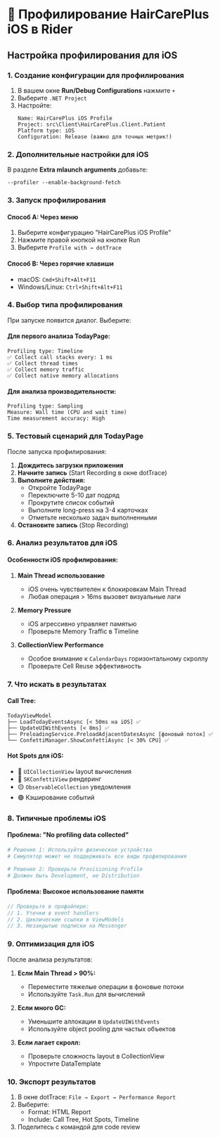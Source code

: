 # 📱 Профилирование HairCarePlus iOS в Rider

## Настройка профилирования для iOS

### 1. Создание конфигурации для профилирования

1. В вашем окне **Run/Debug Configurations** нажмите `+`
2. Выберите `.NET Project`
3. Настройте:
   ```
   Name: HairCarePlus iOS Profile
   Project: src\Client\HairCarePlus.Client.Patient
   Platform type: iOS
   Configuration: Release (важно для точных метрик!)
   ```

### 2. Дополнительные настройки для iOS

В разделе **Extra mlaunch arguments** добавьте:
```
--profiler --enable-background-fetch
```

### 3. Запуск профилирования

#### Способ A: Через меню
1. Выберите конфигурацию "HairCarePlus iOS Profile"
2. Нажмите правой кнопкой на кнопке Run
3. Выберите `Profile with → dotTrace`

#### Способ B: Через горячие клавиши
- macOS: `Cmd+Shift+Alt+F11`
- Windows/Linux: `Ctrl+Shift+Alt+F11`

### 4. Выбор типа профилирования

При запуске появится диалог. Выберите:

#### Для первого анализа TodayPage:
```
Profiling type: Timeline
✅ Collect call stacks every: 1 ms
✅ Collect thread times
✅ Collect memory traffic
✅ Collect native memory allocations
```

#### Для анализа производительности:
```
Profiling type: Sampling
Measure: Wall time (CPU and wait time)
Time measurement accuracy: High
```

### 5. Тестовый сценарий для TodayPage

После запуска профилирования:

1. **Дождитесь загрузки приложения**
2. **Начните запись** (Start Recording в окне dotTrace)
3. **Выполните действия:**
   - Откройте TodayPage
   - Переключите 5-10 дат подряд
   - Прокрутите список событий
   - Выполните long-press на 3-4 карточках
   - Отметьте несколько задач выполненными
4. **Остановите запись** (Stop Recording)

### 6. Анализ результатов для iOS

#### Особенности iOS профилирования:

1. **Main Thread использование**
   - iOS очень чувствителен к блокировкам Main Thread
   - Любая операция > 16ms вызовет визуальные лаги

2. **Memory Pressure**
   - iOS агрессивно управляет памятью
   - Проверьте Memory Traffic в Timeline

3. **CollectionView Performance**
   - Особое внимание к `CalendarDays` горизонтальному скроллу
   - Проверьте Cell Reuse эффективность

### 7. Что искать в результатах

#### Call Tree:
```
TodayViewModel
├── LoadTodayEventsAsync [< 50ms на iOS] ✅
├── UpdateUIWithEvents [< 8ms] ✅
├── PreloadingService.PreloadAdjacentDatesAsync [фоновый поток] ✅
└── ConfettiManager.ShowConfettiAsync [< 30% CPU] ✅
```

#### Hot Spots для iOS:
- 🔴 `UICollectionView` layout вычисления
- 🔴 `SKConfettiView` рендеринг
- 🟡 `ObservableCollection` уведомления
- 🟢 Кэширование событий

### 8. Типичные проблемы iOS

#### Проблема: "No profiling data collected"
```bash
# Решение 1: Используйте физическое устройство
# Симулятор может не поддерживать все виды профилирования

# Решение 2: Проверьте Provisioning Profile
# Должен быть Development, не Distribution
```

#### Проблема: Высокое использование памяти
```csharp
// Проверьте в профайлере:
// 1. Утечки в event handlers
// 2. Циклические ссылки в ViewModels
// 3. Незакрытые подписки на Messenger
```

### 9. Оптимизация для iOS

После анализа результатов:

1. **Если Main Thread > 90%:**
   - Переместите тяжелые операции в фоновые потоки
   - Используйте `Task.Run` для вычислений

2. **Если много GC:**
   - Уменьшите аллокации в `UpdateUIWithEvents`
   - Используйте object pooling для частых объектов

3. **Если лагает скролл:**
   - Проверьте сложность layout в CollectionView
   - Упростите DataTemplate

### 10. Экспорт результатов

1. В окне dotTrace: `File → Export → Performance Report`
2. Выберите:
   - Format: HTML Report
   - Include: Call Tree, Hot Spots, Timeline
3. Поделитесь с командой для code review 